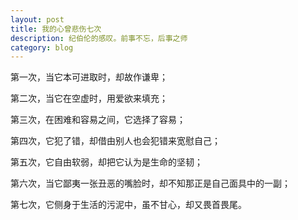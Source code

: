 ```yaml
---
layout: post
title: 我的心曾悲伤七次
description: 纪伯伦的感叹。前事不忘，后事之师
category: blog
---
```


第一次，当它本可进取时，却故作谦卑； 

第二次，当它在空虚时，用爱欲来填充； 

第三次，在困难和容易之间，它选择了容易； 

第四次，它犯了错，却借由别人也会犯错来宽慰自己； 

第五次，它自由软弱，却把它认为是生命的坚韧； 

第六次，当它鄙夷一张丑恶的嘴脸时，却不知那正是自己面具中的一副； 

第七次，它侧身于生活的污泥中，虽不甘心，却又畏首畏尾。 